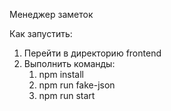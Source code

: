 Менеджер заметок

Как запустить:
1. Перейти в директорию frontend
2. Выполнить команды:
    1. npm install
    2. npm run fake-json
    3. npm run start 
